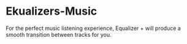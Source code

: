 # Ekualizers-Music
For the perfect music listening experience, Equalizer + will produce a smooth transition between tracks for you.
